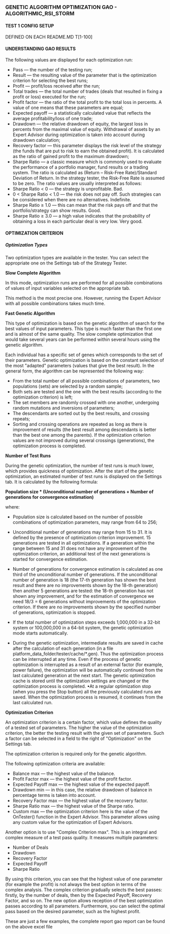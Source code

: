 ### GENETIC ALGORITHM OPTIMIZATION GAO - ALGORITHMIC_RSI_STORM
#### TEST 1 CONFIG SETUP
DEFINED ON EACH README.MD T[1-100]

#### UNDERSTANDING GAO RESULTS

The following values are displayed for each optimization run:
- Pass — the number of the testing run;
- Result — the resulting value of the parameter that is the optimization criterion for selecting the best runs;
- Profit — profit/loss received after the run;
- Total trades — the total number of trades (deals that resulted in fixing a profit or loss) executed for the run;
- Profit factor — the ratio of the total profit to the total loss in percents. A value of one means that these parameters are equal;
- Expected payoff — a statistically calculated value that reflects the average profitability/loss of one trade;
- Drawdown — the relative drawdown of equity, the largest loss in percents from the maximal value of equity. Withdrawal of assets by an Expert Advisor during optimization is taken into account during drawdown calculation;
- Recovery factor — this parameter displays the risk level of the strategy (the funds that are put to risk to earn the obtained profit). It is calculated as the ratio of gained profit to the maximum drawdown;
- Sharpe Ratio — a classic measure which is commonly used to evaluate the performance of a portfolio manager, fund results or a trading system. The ratio is calculated as (Return – Risk-Free Rate)/Standard Deviation of Return. In the strategy tester, the Risk-Free Rate is assumed to be zero. The ratio values are usually interpreted as follows:
- Sharpe Ratio < 0 — the strategy is unprofitable. Bad.
- 0 < Sharpe Ratio  < 1.0 — the risk does not pay off. Such strategies can be considered when there are no alternatives. Indefinite.
- Sharpe Ratio ≥ 1.0 — this can mean that the risk pays off and that the portfolio/strategy can show results. Good.
- Sharpe Ratio ≥ 3.0 — a high value indicates that the probability of obtaining a loss in each particular deal is very low. Very good.

#### OPTIMIZATION CRITERION

##### Optimization Types

Two optimization types are available in the tester. You can select the appropriate one on the Settings tab of the Strategy Tester.

**Slow Complete Algorithm**

In this mode, optimization runs are performed for all possible combinations of values of input variables selected on the appropriate tab.

This method is the most precise one. However, running the Expert Advisor with all possible combinations takes much time.

**Fast Genetic Algorithm**

This type of optimization is based on the genetic algorithm of search for the best values of input parameters. This type is much faster than the first one and is almost of the same quality. The slow complete optimization that would take several years can be performed within several hours using the genetic algorithm.

Each individual has a specific set of genes which corresponds to the set of their parameters. Genetic optimization is based on the constant selection of the most "adapted" parameters (values that give the best result). In the general form, the algorithm can be represented the following way:
- From the total number of all possible combinations of parameters, two populations (sets) are selected by a random sample;
- Both sets are tested and the one with the best results (according to the optimization criterion) is left;
- The set members are randomly crossed with one another, undergoing random mutations and inversions of parameters;
- The descendants are sorted out by the best results, and crossing repeats;
- Sorting and crossing operations are repeated as long as there is improvement of results (the best result among descendants is better than the best one among the parents). If the optimization criterion values are not improved during several crossings (generations), the optimization process is completed.

**Number of Test Runs**

During the genetic optimization, the number of test runs is much lower, which provides quickness of optimization. After the start of the genetic optimization, an estimated number of test runs is displayed on the Settings tab. It is calculated by the following formula:

**Population size * (Unconditional number of generations + Number of generations for convergence estimation)**

where:
- Population size is calculated based on the number of possible combinations of optimization parameters, may range from 64 to 256;
- Unconditional number of generations may range from 15 to 31. It is defined by the presence of optimization criterion improvement. 15 generations are tested in all optimizations. If a generation within the range between 15 and 31 does not have any improvement of the optimization criterion, an additional test of the next generations is started for convergence estimation.
- Number of generations for convergence estimation is calculated as one third of the unconditional number of generations. If the unconditional number of generation is 18 (the 17-th generation has shown the best result and there are no improvements shown by the 18-th generation) then another 5 generations are tested: the 18-th generation has not shown any improvement, and for the estimation of convergence we need 18/3 = 6 generations without improvements of the optimization criterion. If there are no improvements shown by the specified number of generations, optimization is stopped.

- If the total number of optimization steps exceeds 1,000,000 in a 32-bit system or 100,000,000 in a 64-bit system, the genetic optimization mode starts automatically.
- During the genetic optimization, intermediate results are saved in cache after the calculation of each generation (in a file platform_data_folder/tester/cache/*.gen). Thus the optimization process can be interrupted at any time. Even if the process of genetic optimization is interrupted as a result of an external factor (for example, power failure), the optimization will be automatically continued from the last calculated generation at the next start. The genetic optimization cache is stored until the optimization settings are changed or the optimization process is completed.
•At a regular optimization stop (when you press the Stop button) all the previously calculated runs are saved. When the optimization process is resumed, it continues from the last calculated run.

**Optimization Criterion**

An optimization criterion is a certain factor, which value defines the quality of a tested set of parameters. The higher the value of the optimization criterion, the better the testing result with the given set of parameters. Such a factor can be selected in a field to the right of "Optimization" on the Settings tab.

The optimization criterion is required only for the genetic algorithm.

The following optimization criteria are available:
- Balance max — the highest value of the balance.
- Profit Factor max —  the highest value of the profit factor.
- Expected Payoff max — the highest value of the expected payoff.
- Drawdown min — in this case, the relative drawdown of balance in percentage terms is taken into account.
- Recovery Factor max — the highest value of the recovery factor.
- Sharpe Ratio max — the highest value of the Sharpe ratio.
- Custom max — the optimization criterion here is the value of the OnTester() function in the Expert Advisor. This parameter allows using any custom value for the optimization of Expert Advisors.

Another option is to use "Complex Criterion max". This is an integral and complex measure of a test pass quality. It measures multiple parameters:
- Number of Deals
- Drawdown
- Recovery Factor
- Expected Payoff
- Sharpe Ratio

By using this criterion, you can see that the highest value of one parameter (for example the profit) is not always the best option in terms of the complex analysis. The complex criterion gradually selects the best passes: firstly, by the number of deals, then by the Expected Payoff, Recovery Factor, and so on. The new option allows reception of the best optimization passes according to all parameters. Furthermore, you can select the optimal pass based on the desired parameter, such as the highest profit.

These are just a few examples, the complete report gao report can be found on the above excel file

